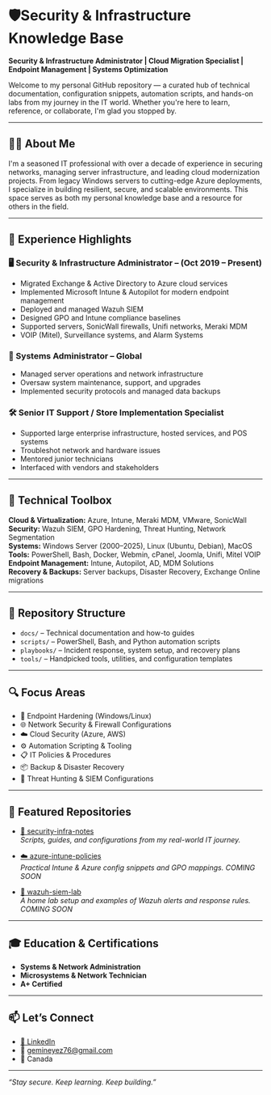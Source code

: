 # 🛡️Security & Infrastructure Knowledge Base

**Security & Infrastructure Administrator | Cloud Migration Specialist | Endpoint Management | Systems Optimization**

Welcome to my personal GitHub repository — a curated hub of technical documentation, configuration snippets, automation scripts, and hands-on labs from my journey in the IT world. Whether you're here to learn, reference, or collaborate, I'm glad you stopped by.

---

## 👋🏾 About Me

I'm a seasoned IT professional with over a decade of experience in securing networks, managing server infrastructure, and leading cloud modernization projects. From legacy Windows servers to cutting-edge Azure deployments, I specialize in building resilient, secure, and scalable environments. This space serves as both my personal knowledge base and a resource for others in the field.

---

## 💼 Experience Highlights

### 🖥️ Security & Infrastructure Administrator – (Oct 2019 – Present)
- Migrated Exchange & Active Directory to Azure cloud services
- Implemented Microsoft Intune & Autopilot for modern endpoint management
- Deployed and managed Wazuh SIEM
- Designed GPO and Intune compliance baselines
- Supported servers, SonicWall firewalls, Unifi networks, Meraki MDM
- VOIP (Mitel), Surveillance systems, and Alarm Systems


### 🏢 Systems Administrator – Global
- Managed server operations and network infrastructure
- Oversaw system maintenance, support, and upgrades
- Implemented security protocols and managed data backups

  
### 🛠️ Senior IT Support / Store Implementation Specialist
- Supported large enterprise infrastructure, hosted services, and POS systems  
- Troubleshot network and hardware issues  
- Mentored junior technicians  
- Interfaced with vendors and stakeholders

---

## 🧰 Technical Toolbox

**Cloud & Virtualization:** Azure, Intune, Meraki MDM, VMware, SonicWall  
**Security:** Wazuh SIEM, GPO Hardening, Threat Hunting, Network Segmentation  
**Systems:** Windows Server (2000–2025), Linux (Ubuntu, Debian), MacOS  
**Tools:** PowerShell, Bash, Docker, Webmin, cPanel, Joomla, Unifi, Mitel VOIP  
**Endpoint Management:** Intune, Autopilot, AD, MDM Solutions  
**Recovery & Backups:** Server backups, Disaster Recovery, Exchange Online migrations  

---

## 📂 Repository Structure

- `docs/` – Technical documentation and how-to guides  
- `scripts/` – PowerShell, Bash, and Python automation scripts  
- `playbooks/` – Incident response, system setup, and recovery plans  
- `tools/` – Handpicked tools, utilities, and configuration templates  

---

## 🔍 Focus Areas

- 🔐 Endpoint Hardening (Windows/Linux)
- 🌐 Network Security & Firewall Configurations
- ☁️ Cloud Security (Azure, AWS)
- ⚙️ Automation Scripting & Tooling
- 📋 IT Policies & Procedures
- 📦 Backup & Disaster Recovery
- 🧠 Threat Hunting & SIEM Configurations

---

## 📘 Featured Repositories

- [🔐 security-infra-notes](https://github.com/DatProphet/security-infra-notes)  
  _Scripts, guides, and configurations from my real-world IT journey._

- [☁️ azure-intune-policies](https://github.com/DatProphet/azure-intune-policies)  
  _Practical Intune & Azure config snippets and GPO mappings. COMING SOON_

- [🧠 wazuh-siem-lab](https://github.com/DatProphet/wazuh-siem-lab)  
  _A home lab setup and examples of Wazuh alerts and response rules. COMING SOON_

---

## 🎓 Education & Certifications

- **Systems & Network Administration**  
- **Microsystems & Network Technician**
- **A+ Certified**

---

## 📫 Let’s Connect

- [🔗 LinkedIn](https://www.linkedin.com/in/jason-morgan-9a56348/)  
- 📧 gemineyez76@gmail.com  
- 📍 Canada  

---

_“Stay secure. Keep learning. Keep building.”_

